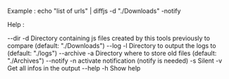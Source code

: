 Example : 
echo "list of urls" | diffjs -d "./Downloads" -notify

Help : 

--dir -d Directory containing js files created by this tools previously to compare (default: "./Downloads") 
--log -l Directory to output the logs to (default: "./logs") 
--archive -a Directory where to store old files (default: "./Archives") 
--notify -n activate notification (notify is needed)
-s Silent
-v Get all infos in the output
--help -h Show help